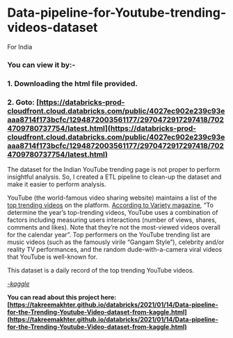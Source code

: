 # Data-pipeline-for-Youtube-trending-videos-dataset
For India

### You can view it by:-
### 1. Downloading the html file provided.
### 2. Goto: [https://databricks-prod-cloudfront.cloud.databricks.com/public/4027ec902e239c93eaaa8714f173bcfc/1294872003561177/2970472917297418/7024709780737754/latest.html](https://databricks-prod-cloudfront.cloud.databricks.com/public/4027ec902e239c93eaaa8714f173bcfc/1294872003561177/2970472917297418/7024709780737754/latest.html)

The dataset for the Indian YouTube trending page is not proper to perform insightful analysis. So, I created a ETL pipeline to clean-up the dataset and make it easier to perform analysis.

YouTube (the world-famous video sharing website) maintains a list of the [top trending videos](https://www.youtube.com/feed/trending) on the platform. [According to Variety magazine](http://variety.com/2017/digital/news/youtube-2017-top-trending-videos-music-videos-1202631416/), “To determine the year’s top-trending videos, YouTube uses a combination of factors including measuring users interactions (number of views, shares, comments and likes). Note that they’re not the most-viewed videos overall for the calendar year”. Top performers on the YouTube trending list are music videos (such as the famously virile “Gangam Style”), celebrity and/or reality TV performances, and the random dude-with-a-camera viral videos that YouTube is well-known for.

This dataset is a daily record of the top trending YouTube videos.

[*-kaggle*](https://www.kaggle.com/datasnaek/youtube-new)

**You can read about this project here: [https://takreemakhter.github.io/databricks/2021/01/14/Data-pipeline-for-the-Trending-Youtube-Video-dataset-from-kaggle.html](https://takreemakhter.github.io/databricks/2021/01/14/Data-pipeline-for-the-Trending-Youtube-Video-dataset-from-kaggle.html)**
